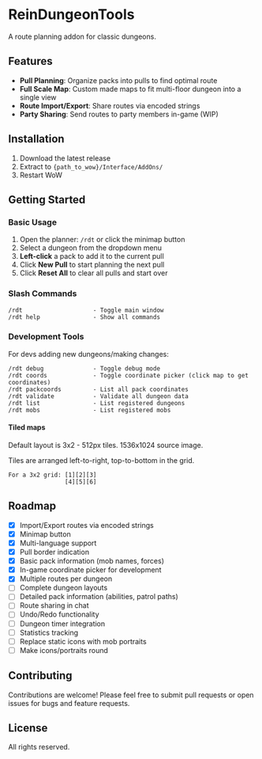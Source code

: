 # ReinDungeonTools

A route planning addon for classic dungeons.

## Features

- **Pull Planning**: Organize packs into pulls to find optimal route
- **Full Scale Map**: Custom made maps to fit multi-floor dungeon into a single view
- **Route Import/Export**: Share routes via encoded strings
- **Party Sharing**: Send routes to party members in-game (WIP)

## Installation

1. Download the latest release
2. Extract to `{path_to_wow}/Interface/AddOns/`
3. Restart WoW

## Getting Started

### Basic Usage

1. Open the planner: `/rdt` or click the minimap button
2. Select a dungeon from the dropdown menu
3. **Left-click** a pack to add it to the current pull
4. Click **New Pull** to start planning the next pull
5. Click **Reset All** to clear all pulls and start over

### Slash Commands

```
/rdt                    - Toggle main window
/rdt help               - Show all commands
```

### Development Tools

For devs adding new dungeons/making changes:

```
/rdt debug              - Toggle debug mode
/rdt coords             - Toggle coordinate picker (click map to get coordinates)
/rdt packcoords         - List all pack coordinates
/rdt validate           - Validate all dungeon data
/rdt list               - List registered dungeons
/rdt mobs               - List registered mobs
```

#### Tiled maps

Default layout is 3x2 - 512px tiles. 1536x1024 source image.

Tiles are arranged left-to-right, top-to-bottom in the grid.
```
For a 3x2 grid: [1][2][3]
                [4][5][6]
```

## Roadmap

- [x] Import/Export routes via encoded strings
- [x] Minimap button
- [x] Multi-language support
- [x] Pull border indication
- [x] Basic pack information (mob names, forces)
- [x] In-game coordinate picker for development
- [x] Multiple routes per dungeon
- [ ] Complete dungeon layouts
- [ ] Detailed pack information (abilities, patrol paths)
- [ ] Route sharing in chat
- [ ] Undo/Redo functionality
- [ ] Dungeon timer integration
- [ ] Statistics tracking
- [ ] Replace static icons with mob portraits
- [ ] Make icons/portraits round

## Contributing

Contributions are welcome! Please feel free to submit pull requests or open issues for bugs and feature requests.

## License

All rights reserved.